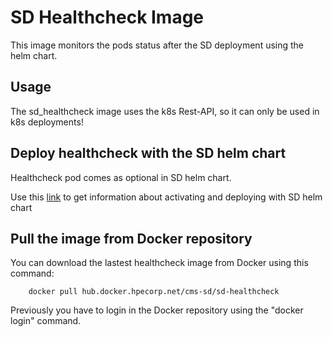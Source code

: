 SD Healthcheck Image
============================

This image monitors the pods status after the SD deployment using the helm chart.

Usage
-----
The sd_healthcheck image uses the k8s Rest-API, so it can only be used in k8s deployments!

## Deploy healthcheck with the SD helm chart

Healthcheck pod comes as optional in SD helm chart. 

Use this [link](https://github.hpe.com/hpsd/sd-cloud/tree/master/kubernetes/helm/charts#healthcheck-pod-for-service-director) to get information about activating and deploying with SD helm chart



## Pull the image from Docker repository

You can download the lastest healthcheck image from Docker using this command:

        docker pull hub.docker.hpecorp.net/cms-sd/sd-healthcheck

Previously you have to login in the Docker repository using the "docker login" command.


